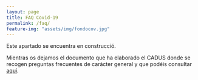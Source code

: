 ```yaml
---
layout: page
title: FAQ Covid-19
permalink: /faq/
feature-img: "assets/img/fondocov.jpg"
---
```


Este apartado se encuentra en construcció. 

Mientras os dejamos el documento que ha elaborado el CADUS donde se recogen preguntas frecuentes de carácter general y que podéis consultar [aquí](http://www.cadus.us.es/Documents/General/Preguntas-y-Respuestas-sobre-la-Universidad-durante-el-COVID-19.pdf).

